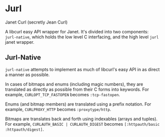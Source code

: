 # Jurl
Janet Curl (secretly Jean Curl)

A libcurl easy API wrapper for Janet.
It's divided into two components: `jurl-native`, which holds the low level C interfacing, and the high level `jurl` janet wrapper.

## Jurl-Native
`jurl-native` attempts to implement as much of libcurl's easy API in as direct a manner as possible.

In cases of bitmaps and enums (including magic numbers), they are translated as directly as possible from their C forms into keywords.
For example, `CURLOPT_TCP_FASTOPEN` becomes `:tcp-fastopen`.

Enums (and bitmap members) are translated using a prefix notation.
For example, `CURLPROXY_HTTP` becomes `:proxytype/http`.

Bitmaps are translates back and forth using indexables (arrays and tuples).
For example, `CURLAUTH_BASIC | CURLAUTH_DIGEST` becomes `[:httpauth/basic :httpauth/digest]`.

